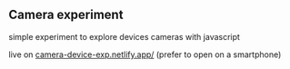 ## Camera experiment

simple experiment to explore devices cameras with javascript

live on [camera-device-exp.netlify.app/](camera-device-exp.netlify.app/) (prefer to open on a smartphone)
